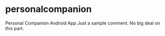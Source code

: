 # personalcompanion
Personal Companion Android App
Just a sample comment. No big deal on this part.
